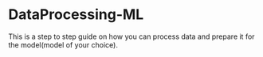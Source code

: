 # DataProcessing-ML
This is a step to step guide on how you can process data and prepare it for the model(model of your choice).
